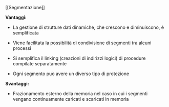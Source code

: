 [[Segmentazione]]

**Vantaggi:**
- La gestione di strutture dati dinamiche, che crescono e diminuiscono, è semplificata

-  Viene facilitata la possibilità di condivisione di segmenti tra alcuni processi

- Si semplifica il linking (creazioni di indirizzi logici) di procedure compilate separatamente

-  Ogni segmento può avere un diverso tipo di protezione

**Svantaggi:**
-  Frazionamento esterno della memoria nel caso in cui i segmenti vengano continuamente caricati e scaricati in memoria